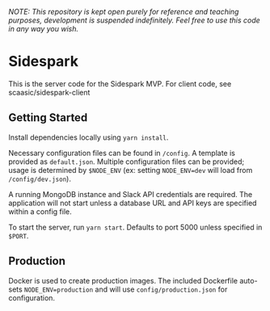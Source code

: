*NOTE: This repository is kept open purely for reference and teaching purposes, development is suspended indefinitely. Feel free to use this code in any way you wish.*

# Sidespark
This is the server code for the Sidespark MVP. For client code, see scaasic/sidespark-client

## Getting Started
Install dependencies locally using `yarn install`.

Necessary configuration files can be found in `/config`. A template is provided as `default.json`. Multiple configuration files can be provided; usage is determined by `$NODE_ENV` (ex: setting `NODE_ENV=dev` will load from `/config/dev.json`).

A running MongoDB instance and Slack API credentials are required. The application will not start unless a database URL and API keys are specified within a config file.

To start the server, run `yarn start`. Defaults to port 5000 unless specified in `$PORT`.

## Production
Docker is used to create production images. The included Dockerfile auto-sets `NODE_ENV=production` and will use `config/production.json` for configuration.
